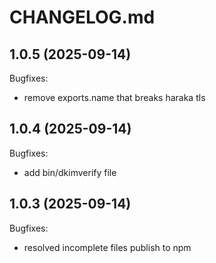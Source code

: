 # CHANGELOG.md

## 1.0.5 (2025-09-14)

Bugfixes:

- remove exports.name that breaks haraka tls

## 1.0.4 (2025-09-14)

Bugfixes:

- add bin/dkimverify file

## 1.0.3 (2025-09-14)

Bugfixes:

- resolved incomplete files publish to npm
